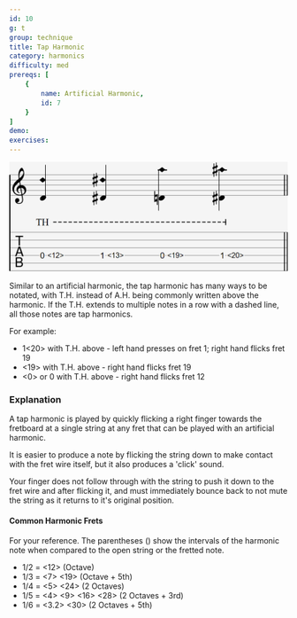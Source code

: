 ```yaml
---
id: 10
g: t
group: technique
title: Tap Harmonic
category: harmonics
difficulty: med
prereqs: [
    {
        name: Artificial Harmonic,
        id: 7
    }
]
demo: 
exercises:
---
```


<div class="tabImg">
  <img src="tap-harmonic.jpg" />
</div>

Similar to an artificial harmonic, the tap harmonic has many ways to be notated, with T.H. instead of A.H. being commonly written above the harmonic. If the T.H. extends to multiple notes in a row with a dashed line, all those notes are tap harmonics.

For example:

- 1<20> with T.H. above - left hand presses on fret 1; right hand flicks fret 19
- <19> with T.H. above - right hand flicks fret 19
- <0> or 0 with T.H. above - right hand flicks fret 12

### Explanation

A tap harmonic is played by quickly flicking a right finger towards the fretboard at a single string at any fret that can be played with an artificial harmonic. 

It is easier to produce a note by flicking the string down to make contact with the <span class="tt" data-tip="the metal strips on your fretboard">fret wire</span> itself, but it also produces a 'click' sound.

Your finger does not follow through with the string to push it down to the fret wire and after flicking it, and must immediately bounce back to not <span class="tt" data-tip="stop the strings from ringing">mute</span> the string as it returns to it's original position. 

#### Common Harmonic Frets

For your reference. The parentheses () show the <span class="tt" data-tip="distance in pitch between two notes">intervals</span> of the harmonic note when compared to the open string or the fretted note.

- 1/2 = <12> (Octave)
- 1/3 = <7> <19> (Octave + 5th)
- 1/4 = <5> <24> (2 Octaves)
- 1/5 = <4> <9> <16> <28> (2 Octaves + 3rd)
- 1/6 = <3.2> <30> (2 Octaves + 5th)